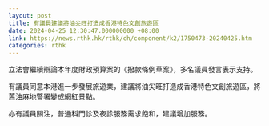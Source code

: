 ```yaml
---
layout: post
title: 有議員建議將油尖旺打造成香港特色文創旅遊區
date: 2024-04-25 12:30:47.000000000 +08:00
link: https://news.rthk.hk/rthk/ch/component/k2/1750473-20240425.htm
categories: rthk
---
```


立法會繼續辯論本年度財政預算案的《撥款條例草案》，多名議員發言表示支持。

有議員同意本港進一步發展旅遊業，建議將油尖旺打造成香港特色文創旅遊區，將舊油麻地警署變成網紅景點。

亦有議員關注，普通科門診及夜診服務需求飽和，建議增加服務。
